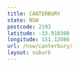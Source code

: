```yaml
---
title: CANTERBURY
state: NSW
postcode: 2193
latitude: -33.910308
longitude: 151.12086
url: /nsw/canterbury/
layout: suburb
---
```


